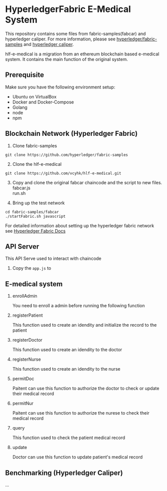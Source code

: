 # HyperledgerFabric E-Medical System

This repository contains some files from fabric-samples(fabcar) and hyperledger caliper. For more information, please see [hyperledger/fabric-samples](https://github.com/hyperledger/fabric-samples) and [hyperledger caliper](https://hyperledger.github.io/caliper/v0.4.2/getting-started/).

hlf-e-medical is a migration from an ethereum blockchain based e-medical system. It contains the main function of the original system.

## Prerequisite
Make sure you have the following environment setup:
* Ubuntu on VirtualBox
* Docker and Docker-Compose
* Golang
* node
* npm

## Blockchain Network (Hyperledger Fabric)
1. Clone fabric-samples
```
git clone https://github.com/hyperledger/fabric-samples
```

2. Clone the hlf-e-medical 
```
git clone https://github.com/vcyhk/hlf-e-medical.git
```

3. Copy and clone the original fabcar chaincode and the script to new files.  
fabcar.js  
run.sh  

4. Bring up the test network
```
cd fabric-samples/fabcar
./startFabric.sh javascript
```

For detailed information about setting up the hyperledger fabric network see [Hyperledger Fabric Docs](https://hyperledger-fabric.readthedocs.io/en/latest/)

## API Server

This API Serve used to interact with chaincode

1. Copy the `app.js` to

## E-medical system
1. enrollAdmin

   You need to enroll a admin before running the following function 

2. registerPatient

   This function used to create an idendity and initialize the record to the patient
   
3. registerDoctor

   This function used to create an idendity to the doctor
   
4. registerNurse

   This function used to create an idendity to the nurse
   
5. permitDoc

   Paitent can use this function to authorize the doctor to check or update their medical record
   
6. permitNur

   Paitent can use this function to authorize the nurese to check their medical record
   
7. query

   This function used to check the patient medical record
   
8. update

   Doctor can use this function to update patient's medical record
   
## Benchmarking (Hyperledger Caliper)
...

